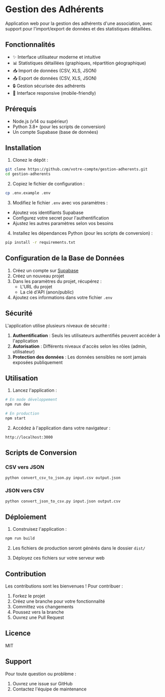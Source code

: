 # Gestion des Adhérents

Application web pour la gestion des adhérents d'une association, avec support pour l'import/export de données et des statistiques détaillées.

## Fonctionnalités

- ✨ Interface utilisateur moderne et intuitive
- 📊 Statistiques détaillées (graphiques, répartition géographique)
- 📥 Import de données (CSV, XLS, JSON)
- 📤 Export de données (CSV, XLS, JSON)
- 🔒 Gestion sécurisée des adhérents
- 📱 Interface responsive (mobile-friendly)

## Prérequis

- Node.js (v14 ou supérieur)
- Python 3.8+ (pour les scripts de conversion)
- Un compte Supabase (base de données)

## Installation

1. Clonez le dépôt :
```bash
git clone https://github.com/votre-compte/gestion-adherents.git
cd gestion-adherents
```

2. Copiez le fichier de configuration :
```bash
cp .env.example .env
```

3. Modifiez le fichier `.env` avec vos paramètres :
- Ajoutez vos identifiants Supabase
- Configurez votre secret pour l'authentification
- Ajustez les autres paramètres selon vos besoins

4. Installez les dépendances Python (pour les scripts de conversion) :
```bash
pip install -r requirements.txt
```

## Configuration de la Base de Données

1. Créez un compte sur [Supabase](https://supabase.com)
2. Créez un nouveau projet
3. Dans les paramètres du projet, récupérez :
   - L'URL du projet
   - La clé d'API (anon/public)
4. Ajoutez ces informations dans votre fichier `.env`

## Sécurité

L'application utilise plusieurs niveaux de sécurité :

1. **Authentification** : Seuls les utilisateurs authentifiés peuvent accéder à l'application
2. **Autorisation** : Différents niveaux d'accès selon les rôles (admin, utilisateur)
3. **Protection des données** : Les données sensibles ne sont jamais exposées publiquement

## Utilisation

1. Lancez l'application :
```bash
# En mode développement
npm run dev

# En production
npm start
```

2. Accédez à l'application dans votre navigateur :
```
http://localhost:3000
```

## Scripts de Conversion

### CSV vers JSON
```bash
python convert_csv_to_json.py input.csv output.json
```

### JSON vers CSV
```bash
python convert_json_to_csv.py input.json output.csv
```

## Déploiement

1. Construisez l'application :
```bash
npm run build
```

2. Les fichiers de production seront générés dans le dossier `dist/`

3. Déployez ces fichiers sur votre serveur web

## Contribution

Les contributions sont les bienvenues ! Pour contribuer :

1. Forkez le projet
2. Créez une branche pour votre fonctionnalité
3. Committez vos changements
4. Poussez vers la branche
5. Ouvrez une Pull Request

## Licence

MIT

## Support

Pour toute question ou problème :
1. Ouvrez une issue sur GitHub
2. Contactez l'équipe de maintenance 